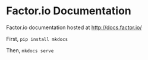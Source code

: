 Factor.io Documentation
====

Factor.io documentation hosted at http://docs.factor.io/

First, `pip install mkdocs`

Then, `mkdocs serve`